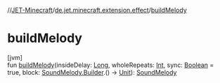 //[JET-Minecraft](../../index.md)/[de.jet.minecraft.extension.effect](index.md)/[buildMelody](build-melody.md)

# buildMelody

[jvm]\
fun [buildMelody](build-melody.md)(insideDelay: [Long](https://kotlinlang.org/api/latest/jvm/stdlib/kotlin/-long/index.html), wholeRepeats: [Int](https://kotlinlang.org/api/latest/jvm/stdlib/kotlin/-int/index.html), sync: [Boolean](https://kotlinlang.org/api/latest/jvm/stdlib/kotlin/-boolean/index.html) = true, block: [SoundMelody.Builder](../de.jet.minecraft.tool.effect.sound/-sound-melody/-builder/index.md).() -&gt; [Unit](https://kotlinlang.org/api/latest/jvm/stdlib/kotlin/-unit/index.html)): [SoundMelody](../de.jet.minecraft.tool.effect.sound/-sound-melody/index.md)
